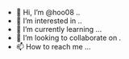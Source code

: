 - 👋 Hi, I’m @hoo08 ..
- 👀 I’m interested in ..
- 🌱 I’m currently learning ...
- 💞️ I’m looking to collaborate on .
- 📫 How to reach me ...


<!---
hoo08/hoo08 is a ✨ special ✨ repository because its `README.md` (this file) appears on your GitHub profile.
You can click the Preview link to take a look at your changes.
--->
